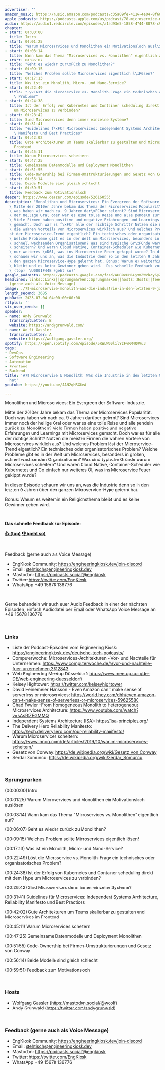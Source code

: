 ```yaml
---
advertiser: ''
amazon_music: https://music.amazon.com/podcasts/c35a09fe-4116-4e04-8f68-77d61b112e46/episodes/cfd63728-db8e-4482-90e3-2f96bec24b3a/engineering-kiosk-78-microservice-monolith-was-die-industrie-in-den-letzten-9-jahren-gelernt-hat
apple_podcasts: https://podcasts.apple.com/us/podcast/78-microservice-monolith-was-die-industrie-in-den-letzten/id1603082924?i=1000619207536&uo=4
audio: https://audio1.redcircle.com/episodes/a14d93e5-1858-4744-8878-c911c0a07c47/stream.mp3
chapter:
- start: 00:00:00
  title: Intro
- start: 00:01:25
  title: "Warum Microservices und Monolithen ein Motivationsloch ausl\xF6sen"
- start: 00:03:14
  title: Wann kam das Thema "Microservices vs. Monolithen" eigentlich auf?
- start: 00:06:07
  title: "Geht es wieder zur\xFCck zu Monolithen?"
- start: 00:09:15
  title: "Welches Problem sollte Microservices eigentlich l\xF6sen?"
- start: 00:17:13
  title: Was ist ein Monolith, Micro- und Nano-Service?
- start: 00:22:49
  title: "L\xF6st die Microservice vs. Monolith-Frage ein technisches oder organisatorisches\
    \ Problem?"
- start: 00:24:38
  title: Ist der Erfolg von Kubernetes und Container scheduling direkt mit dem Hype
    um Microservices zu verbinden?
- start: 00:28:42
  title: Sind Microservices denn immer einzelne Systeme?
- start: 00:31:41
  title: "Guidelines f\xFCr Microservices: Independent Systems Architecture, Reliability\
    \ Manifesto und Best Practices"
- start: 00:42:02
  title: Gute Architekturen um Teams skalierbar zu gestalten und Microservices im
    Frontend
- start: 00:45:11
  title: Warum Microservices scheitern
- start: 00:47:25
  title: Gemeinsame Datenmodelle und Deployment Monolithen
- start: 00:51:55
  title: Code-Ownership bei Firmen-Umstrukturierungen und Gesetz von Conway
- start: 00:56:14
  title: Beide Modelle sind gleich schlecht
- start: 00:59:51
  title: Feedback zum Motivationsloch
deezer: https://www.deezer.com/episode/526160555
description: "Monolithen und Microservices: Ein Evergreen der Software-Industrie.\
  \ Mitte der 2010er Jahre bekam das Thema der Microservices Popularit\xE4t. Doch\
  \ was haben wir nach ca. 9 Jahren dar\xFCber gelernt? Sind Microservices immer noch\
  \ der heilige Gral oder war es eine tolle Reise und alle pendeln zur\xFCck zu Monolithen?\
  \ Viele Firmen haben positive und negative Erfahrungen und Learnings mit Microservices\
  \ gemacht. Doch war es f\xFCr alle der richtige Schritt? Nutzen die meisten Firmen\
  \ die wahren Vorteile von Microservices wirklich aus? Und welches Problem l\xF6\
  st der Microservice-Trend eigentlich? Ein technisches oder organisatorisches Problem?\
  \ Welche Probleme gibt es in der Welt um Microservices, besonders in gro\xDFen,\
  \ schnell wachsenden Organisationen? Was sind typische Gr\xFCnde warum Microservices\
  \ scheitern? Und waren Cloud Native, Container-Scheduler wie Kubernetes und Co einfach\
  \ nur weiteres \xD6l, was ins Microservice Feuer gekippt wurde? In dieser Episode\
  \ schauen wir uns an, was die Industrie denn so in den letzten 9 Jahren \xFCber\
  \ den ganzen Microservice-Hype gelernt hat. Bonus: Warum es weiterhin ein Religionsthema\
  \ bleibt und es keine Gewinner geben wird.  Das schnelle Feedback zur Episode: \U0001F44D\
  \ (top)  \U0001F44E (geht so)"
google_podcasts: https://podcasts.google.com/feed/aHR0cHM6Ly9mZWVkcy5yZWRjaXJjbGUuY29tLzBlY2ZkZmQ3LWZkYTEtNGMzZC05NTE1LTQ3NjcyN2Y5ZGY1ZQ/episode/NDMzODRmYTMtNzhkNS00Yzc5LWFkNDctMDFiZmQyY2E4M2E4?sa=X&ved=2ahUKEwiI0qCll_T_AhU3m44IHcNiBlgQkfYCegQIARAF
headlines: links::Links||sprungmarken::Sprungmarken||hosts::Hosts||feedback-gerne-auch-als-voice-message::Feedback
  (gerne auch als Voice Message)
image: ./78-microservice-monolith-was-die-industrie-in-den-letzten-9-jahren-gelernt-hat.jpg
length_second: 3685
pubDate: 2023-07-04 04:00:00+00:00
rtlplus: ''
six_user_needs: []
speaker:
- name: Andy Grunwald
  transcriptLetter: B
  website: https://andygrunwald.com/
- name: Wolfi Gassler
  transcriptLetter: A
  website: https://wolfgang.gassler.org/
spotify: https://open.spotify.com/episode/5RWLWU0lilYzFvRM4Q0Vu3
tags:
- DevOps
- Software Engineering
- Automation
- Frontend
- Backend
title: '#78 Microservice & Monolith: Was die Industrie in den letzten 9 Jahren gelernt
  hat'
youtube: https://youtu.be/JAN2qHSXUeA

---
```

<p>Monolithen und Microservices: Ein Evergreen der Software-Industrie.</p><p>Mitte der 2010er Jahre bekam das Thema der Microservices Popularität. Doch was haben wir nach ca. 9 Jahren darüber gelernt? Sind Microservices immer noch der heilige Gral oder war es eine tolle Reise und alle pendeln zurück zu Monolithen? Viele Firmen haben positive und negative Erfahrungen und Learnings mit Microservices gemacht. Doch war es für alle der richtige Schritt? Nutzen die meisten Firmen die wahren Vorteile von Microservices wirklich aus? Und welches Problem löst der Microservice-Trend eigentlich? Ein technisches oder organisatorisches Problem? Welche Probleme gibt es in der Welt um Microservices, besonders in großen, schnell wachsenden Organisationen? Was sind typische Gründe warum Microservices scheitern? Und waren Cloud Native, Container-Scheduler wie Kubernetes und Co einfach nur weiteres Öl, was ins Microservice Feuer gekippt wurde?</p><p>In dieser Episode schauen wir uns an, was die Industrie denn so in den letzten 9 Jahren über den ganzen Microservice-Hype gelernt hat.</p><p>Bonus: Warum es weiterhin ein Religionsthema bleibt und es keine Gewinner geben wird.</p><p><br></p><p><strong>Das schnelle Feedback zur Episode:</strong></p><p><a href="https://api.openpodcast.dev/feedback/78/upvote" rel="nofollow"><strong>👍 (top)</strong></a><strong>  </strong><a href="https://api.openpodcast.dev/feedback/78/downvote" rel="nofollow"><strong>👎 (geht so)</strong></a></p><p><br></p><p>Feedback (gerne auch als Voice Message)</p><ul><li>EngKiosk Community: <a href="https://engineeringkiosk.dev/join-discord">https://engineeringkiosk.dev/join-discord</a> </li><li>Email: <a href="mailto:stehtisch@engineeringkiosk.dev" rel="nofollow">stehtisch@engineeringkiosk.dev</a></li><li>Mastodon: <a href="https://podcasts.social/@engkiosk" rel="nofollow">https://podcasts.social/@engkiosk</a></li><li>Twitter: <a href="https://twitter.com/EngKiosk" rel="nofollow">https://twitter.com/EngKiosk</a></li><li>WhatsApp +49 15678 136776</li></ul><p><br></p><p>Gerne behandeln wir auch euer Audio Feedback in einer der nächsten Episoden, einfach Audiodatei per <a href="https://engineeringkiosk.dev/kontakt/">Email</a> oder WhatsApp Voice Message an +49 15678 136776</p><p><br></p><h3 id="links">Links</h3><ul><li>Liste der Podcast-Episoden vom Engineering Kiosk: <a href="https://engineeringkiosk.dev/deutsche-tech-podcasts/">https://engineeringkiosk.dev/deutsche-tech-podcasts/</a></li><li>Computerwoche: Microservices-Architekturen - Vor- und Nachteile für Unternehmen: <a href="https://www.computerwoche.de/a/vor-und-nachteile-fuer-unternehmen,3612843" rel="nofollow">https://www.computerwoche.de/a/vor-und-nachteile-fuer-unternehmen,3612843</a></li><li>Web Engineering Meetup Düsseldorf: <a href="https://www.meetup.com/de-DE/web-engineering-duesseldorf/" rel="nofollow">https://www.meetup.com/de-DE/web-engineering-duesseldorf/</a></li><li>Kelsey Hightower: <a href="https://twitter.com/kelseyhightower" rel="nofollow">https://twitter.com/kelseyhightower</a></li><li>David Heinemeier Hansson - Even Amazon can&#39;t make sense of serverless or microservices: <a href="https://world.hey.com/dhh/even-amazon-can-t-make-sense-of-serverless-or-microservices-59625580" rel="nofollow">https://world.hey.com/dhh/even-amazon-can-t-make-sense-of-serverless-or-microservices-59625580</a></li><li>Chad Fowler -From Homogeneous Monolith to Heterogeneous Microservices Architecture: <a href="https://www.youtube.com/watch?v=sAsRtZEGMMQ" rel="nofollow">https://www.youtube.com/watch?v=sAsRtZEGMMQ</a></li><li>Independent Systems Architecture (ISA): <a href="https://isa-principles.org/" rel="nofollow">https://isa-principles.org/</a></li><li>The Delivery Hero Reliability Manifesto: <a href="https://tech.deliveryhero.com/our-reliability-manifesto/" rel="nofollow">https://tech.deliveryhero.com/our-reliability-manifesto/</a></li><li>Warum Microservices scheitern: <a href="https://www.innoq.com/de/articles/2019/10/warum-microservices-scheitern/" rel="nofollow">https://www.innoq.com/de/articles/2019/10/warum-microservices-scheitern/</a></li><li>Gesetz von Conway: <a href="https://de.wikipedia.org/wiki/Gesetz_von_Conway" rel="nofollow">https://de.wikipedia.org/wiki/Gesetz_von_Conway</a></li><li>Serdar Somuncu: <a href="https://de.wikipedia.org/wiki/Serdar_Somuncu" rel="nofollow">https://de.wikipedia.org/wiki/Serdar_Somuncu</a></li></ul><p><br></p><h3 id="sprungmarken">Sprungmarken</h3><p>(00:00:00) Intro</p><p>(00:01:25) Warum Microservices und Monolithen ein Motivationsloch auslösen</p><p>(00:03:14) Wann kam das Thema &#34;Microservices vs. Monolithen&#34; eigentlich auf?</p><p>(00:06:07) Geht es wieder zurück zu Monolithen?</p><p>(00:09:15) Welches Problem sollte Microservices eigentlich lösen?</p><p>(00:17:13) Was ist ein Monolith, Micro- und Nano-Service?</p><p>(00:22:49) Löst die Microservice vs. Monolith-Frage ein technisches oder organisatorisches Problem?</p><p>(00:24:38) Ist der Erfolg von Kubernetes und Container scheduling direkt mit dem Hype um Microservices zu verbinden?</p><p>(00:28:42) Sind Microservices denn immer einzelne Systeme?</p><p>(00:31:41) Guidelines für Microservices: Independent Systems Architecture, Reliability Manifesto und Best Practices</p><p>(00:42:02) Gute Architekturen um Teams skalierbar zu gestalten und Microservices im Frontend</p><p>(00:45:11) Warum Microservices scheitern</p><p>(00:47:25) Gemeinsame Datenmodelle und Deployment Monolithen</p><p>(00:51:55) Code-Ownership bei Firmen-Umstrukturierungen und Gesetz von Conway</p><p>(00:56:14) Beide Modelle sind gleich schlecht</p><p>(00:59:51) Feedback zum Motivationsloch</p><p><br></p><h3 id="hosts">Hosts</h3><ul><li>Wolfgang Gassler (<a href="https://mastodon.social/@woolf" rel="nofollow">https://mastodon.social/@woolf</a>)</li><li>Andy Grunwald (<a href="https://twitter.com/andygrunwald" rel="nofollow">https://twitter.com/andygrunwald</a>)</li></ul><p><br></p><h3 id="feedback-gerne-auch-als-voice-message">Feedback (gerne auch als Voice Message)</h3><ul><li>EngKiosk Community: <a href="https://engineeringkiosk.dev/join-discord">https://engineeringkiosk.dev/join-discord</a> </li><li>Email: <a href="mailto:stehtisch@engineeringkiosk.dev" rel="nofollow">stehtisch@engineeringkiosk.dev</a></li><li>Mastodon: <a href="https://podcasts.social/@engkiosk" rel="nofollow">https://podcasts.social/@engkiosk</a></li><li>Twitter: <a href="https://twitter.com/EngKiosk" rel="nofollow">https://twitter.com/EngKiosk</a></li><li>WhatsApp +49 15678 136776</li></ul>